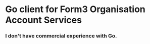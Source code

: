 # Go client for Form3 Organisation Account Services

### I don't have commercial experience with Go.


